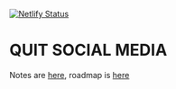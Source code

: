 [![Netlify Status](https://api.netlify.com/api/v1/badges/c5a2f8f0-e22a-4ae4-82e4-bcdea06adf7c/deploy-status)](https://app.netlify.com/sites/quirky-gates-75f190/deploys)

# QUIT SOCIAL MEDIA

Notes are [here](./pages/notes), roadmap is [here](./pages/roadmap)
